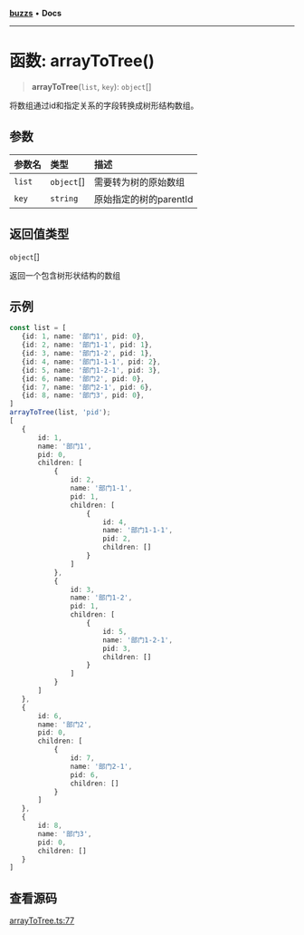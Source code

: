 [**buzzs**](../README.md) • **Docs**

***

# 函数: arrayToTree()

> **arrayToTree**(`list`, `key`): `object`[]

将数组通过id和指定关系的字段转换成树形结构数组。

## 参数

| 参数名 | 类型 | 描述 |
| :------ | :------ | :------ |
| `list` | `object`[] | 需要转为树的原始数组 |
| `key` | `string` | 原始指定的树的parentId |

## 返回值类型

`object`[]

返回一个包含树形状结构的数组

## 示例

```ts
const list = [
   {id: 1, name: '部门1', pid: 0},
   {id: 2, name: '部门1-1', pid: 1},
   {id: 3, name: '部门1-2', pid: 1},
   {id: 4, name: '部门1-1-1', pid: 2},
   {id: 5, name: '部门1-2-1', pid: 3},
   {id: 6, name: '部门2', pid: 0},
   {id: 7, name: '部门2-1', pid: 6},
   {id: 8, name: '部门3', pid: 0},
]
arrayToTree(list, 'pid');
[
   {
       id: 1,
       name: '部门1',
       pid: 0,
       children: [
           {
               id: 2,
               name: '部门1-1',
               pid: 1,
               children: [
                   {
                       id: 4, 
                       name: '部门1-1-1', 
                       pid: 2,
                       children: []
                   }
               ]
           },
           {
               id: 3,
               name: '部门1-2',
               pid: 1,
               children: [
                   {
                       id: 5, 
                       name: '部门1-2-1', 
                       pid: 3,
                       children: []
                   }
               ]
           }
       ]
   },
   {
       id: 6,
       name: '部门2',
       pid: 0,
       children: [
           {
               id: 7, 
               name: '部门2-1', 
               pid: 6,
               children: []
           }
       ]
   },
   {
       id: 8,
       name: '部门3',
       pid: 0,
       children: []
   }
]
```

## 查看源码

[arrayToTree.ts:77](https://github.com/Leexiaop/buzz/blob/7424af39cef8b5d7b231c26da173862984dd1e95/src/arrayToTree.ts#L77)
